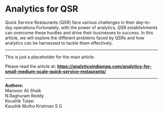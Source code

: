 # Analytics for QSR

Quick Service Restaurants (QSR) face various challenges in their day-to-day operations.Fortunately, with the power of analytics, QSR establishments can overcome these hurdles and drive their businesses to success. In this article, we will explore the different problems faced by QSRs and how analytics can be harnessed to tackle them effectively.
______________________________________________
This is just a placeholder for the main article.

Please read the article at: **https://analyticsindiamag.com/analytics-for-small-medium-scale-quick-service-restaurants/**
______________________________________________

**Authors:**<br>
Mansoor Ali Shaik <br>
N.Raghuram Reddy <br>
Koushik Tulasi<br>
Kaushik Muthu Krishnan S G<br>
